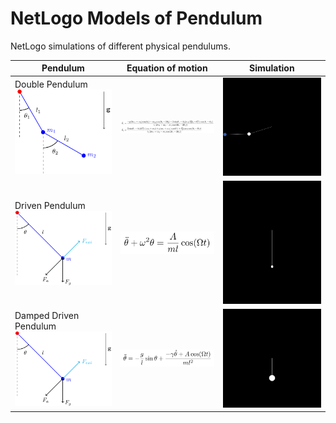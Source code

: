 # NetLogo Models of Pendulum
NetLogo simulations of different physical pendulums.

| Pendulum               | Equation of motion    | Simulation            |
|------------------------|-----------------------|-----------------------|
| Double Pendulum <br> <img src="double-pendulum.png" width="300"/> | <img src="double-equation.png" width="300"/> | <img src="double-simulation.gif" width="300"/> |
| Driven Pendulum <br> <img src="damped-driven-pendulum.png" width="300"/> | <img src="driven-equation.png" width="300"/> | <img src="driven-simulation.gif" width="300"/> |
| Damped Driven Pendulum <br> <img src="damped-driven-pendulum.png" width="300"/> | <img src="damped-driven-equation.png" width="300"/> | <img src="chaotic-simulation.gif" width="300"/> |
